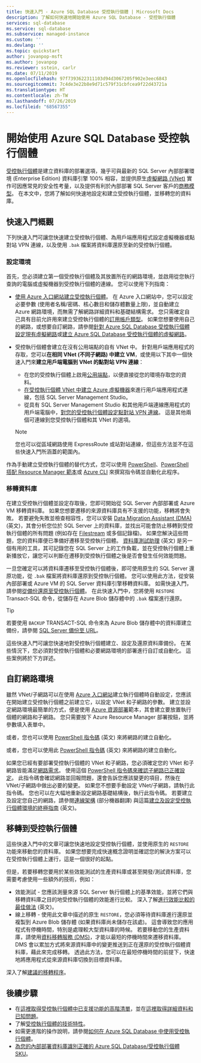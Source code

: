 ```yaml
---
title: 快速入門 - Azure SQL Database 受控執行個體 | Microsoft Docs
description: 了解如何快速地開始使用 Azure SQL Database - 受控執行個體
services: sql-database
ms.service: sql-database
ms.subservice: managed-instance
ms.custom: ''
ms.devlang: ''
ms.topic: quickstart
author: jovanpop-msft
ms.author: jovanpop
ms.reviewer: sstein, carlr
ms.date: 07/11/2019
ms.openlocfilehash: 97f7393622311103d94d3067205f902e3eec6843
ms.sourcegitcommit: 7c4de3e22b8e9d71c579f31cbfcea9f22d43721a
ms.translationtype: HT
ms.contentlocale: zh-TW
ms.lasthandoff: 07/26/2019
ms.locfileid: "68567355"
---
```

# <a name="getting-started-with-azure-sql-database-managed-instance"></a>開始使用 Azure SQL Database 受控執行個體

[受控執行個體](sql-database-managed-instance-index.yml)是建立資料庫的部署選項，幾乎可與最新的 SQL Server 內部部署環境 (Enterprise Edition) 資料庫引擎 100% 相容，並提供原生[虛擬網路 (VNet)](../virtual-network/virtual-networks-overview.md) 實作可因應常見的安全性考量，以及提供有利於內部部署 SQL Server 客戶的[商務模型](https://azure.microsoft.com/pricing/details/sql-database/)。 在本文中，您將了解如何快速地設定和建立受控執行個體，並移轉您的資料庫。

## <a name="quickstart-overview"></a>快速入門概觀

下列快速入門可讓您快速建立受控執行個體、為用戶端應用程式設定虛擬機器或點對站 VPN 連線，以及使用 `.bak` 檔案將資料庫還原至新的受控執行個體。

### <a name="configure-environment"></a>設定環境

首先，您必須建立第一個受控執行個體及其放置所在的網路環境，並啟用從您執行查詢的電腦或虛擬機器到受控執行個體的連線。 您可以使用下列指南：

- [使用 Azure 入口網站建立受控執行個體](sql-database-managed-instance-get-started.md)。 在 Azure 入口網站中，您可以設定必要參數 (使用者名稱/密碼、核心數目和儲存體數量上限)，並自動建立 Azure 網路環境，而無需了解網路詳細資料和基礎結構需求。 您只需確定自己具有目前允許用來建立受控執行個體的[訂用帳戶類型](sql-database-managed-instance-resource-limits.md#supported-subscription-types)。 如果您想要使用自己的網路，或想要自訂網路，請參閱[針對 Azure SQL Database 受控執行個體設定現有虛擬網路](sql-database-managed-instance-configure-vnet-subnet.md)或[建立 Azure SQL Database 受控執行個體的虛擬網路](sql-database-managed-instance-create-vnet-subnet.md)。
- 受控執行個體會建立在沒有公用端點的自有 VNet 中。 針對用戶端應用程式的存取，您可以**在相同 VNet (不同子網路) 中建立 VM**，或使用以下其中一個快速入門來**建立用戶端電腦到 VNet 的點對站 VPN 連線**：
  - 在您的受控執行個體上啟用[公用端點](sql-database-managed-instance-public-endpoint-configure.md)，以便直接從您的環境存取您的資料。
  - [在受控執行個體 VNet 中建立 Azure 虛擬機器](sql-database-managed-instance-configure-vm.md)來進行用戶端應用程式連線，包括 SQL Server Management Studio。
  - 從具有 SQL Server Management Studio 和其他用戶端連線應用程式的用戶端電腦中，[對您的受控執行個體設定點對站 VPN 連線](sql-database-managed-instance-configure-p2s.md)。 這是其他兩個可連線到您受控執行個體和其 VNet 的選項。

  > [!NOTE]
  > 您也可以從區域網路使用 ExpressRoute 或站對站連線，但這些方法並不在這些快速入門所涵蓋的範圍內。

作為手動建立受控執行個體的替代方式，您可以使用 [PowerShell](scripts/sql-database-create-configure-managed-instance-powershell.md)、[PowerShell 搭配 Resource Manager 範本](scripts/sql-managed-instance-create-powershell-azure-resource-manager-template.md)或 [Azure CLI](https://docs.microsoft.com/cli/azure/sql/mi#az-sql-mi-create) 來撰寫指令碼並自動化此程序。

### <a name="migrate-your-databases"></a>移轉資料庫

在建立受控執行個體並設定存取後，您即可開始從 SQL Server 內部部署或 Azure VM 移轉資料庫。 如果您想要遷移的來源資料庫具有不支援的功能，移轉將會失敗。 若要避免失敗並檢查相容性，您可以安裝 [Data Migration Assistant (DMA)](https://www.microsoft.com/download/details.aspx?id=53595) \(英文\)，其會分析您位於 SQL Server 上的資料庫，並找出可能會防止移轉到受控執行個體的所有問題 (例如存在 [Filestream](https://docs.microsoft.com/sql/relational-databases/blob/filestream-sql-server) 或多個記錄檔)。 如果您解決這些問題，您的資料庫便已準備好遷移至受控執行個體。 [資料庫測試助理](https://blogs.msdn.microsoft.com/datamigration/2018/08/06/release-database-experimentation-assistant-dea-v2-6/) \(英文\) 是另一個有用的工具，其可記錄您在 SQL Server 上的工作負載，並在受控執行個體上重新播放它，讓您可以判斷在遷移到受控執行個體之後是否會發生任何效能問題。

一旦您確定可以將資料庫遷移至受控執行個體後，即可使用原生的 SQL Server 還原功能，從 `.bak` 檔案將資料庫還原到受控執行個體。 您可以使用此方法，從安裝內部部署或 Azure VM 的 SQL Server 資料庫引擎移轉資料庫。 如需快速入門，請參閱[從備份還原至受控執行個體](sql-database-managed-instance-get-started-restore.md)。 在此快速入門中，您將使用 `RESTORE` Transact-SQL 命令，從儲存在 Azure Blob 儲存體中的 `.bak` 檔案進行還原。

> [!TIP]
> 若要使用 `BACKUP` TRANSACT-SQL 命令來為 Azure Blob 儲存體中的資料庫建立備份，請參閱 [SQL Server 備份至 URL](https://docs.microsoft.com/sql/relational-databases/backup-restore/sql-server-backup-to-url)。

這些快速入門可讓您快速地對受控執行個體建立、設定及還原資料庫備份。 在某些情況下，您必須對受控執行個體和必要網路環境的部署進行自訂或自動化。 這些案例將於下方詳述。

## <a name="customize-network-environment"></a>自訂網路環境

雖然 VNet/子網路可以在使用 [Azure 入口網站](sql-database-managed-instance-get-started.md)建立執行個體時自動設定，您應該在開始建立受控執行個體之前建立它，以設定 VNet 和子網路的參數。 建立並設定網路環境最簡單的方式，便是使用 [Azure 資源部署](sql-database-managed-instance-create-vnet-subnet.md)範本，其會建立要放置執行個體的網路和子網路。 您只需要按下 Azure Resource Manager 部署按鈕，並將參數填入表單中。

或者，您也可以使用 [PowerShell 指令碼](https://www.powershellmagazine.com/20../../configuring-azure-environment-to-set-up-azure-sql-database-managed-instance-preview/) \(英文\) 來將網路的建立自動化。

或者，您也可以使用此 [PowerShell 指令碼](https://www.powershellmagazine.com/2018/07/23/configuring-azure-environment-to-set-up-azure-sql-database-managed-instance-preview/) \(英文\) 來將網路的建立自動化。

如果您已經有要部署受控執行個體的 VNet 和子網路，您必須確定您的 VNet 和子網路皆能滿足[網路需求](sql-database-managed-instance-connectivity-architecture.md#network-requirements)。 使用這個 [PowerShell 指令碼來確認子網路已正確設定](sql-database-managed-instance-configure-vnet-subnet.md)。 此指令碼會確認網路並回報問題，還會告訴您應該變更的項目，然後在 VNet/子網路中做出必要的變更。 如果您不想要手動設定 VNet/子網路，請執行此指令碼。 您也可以在大幅地重新設定網路基礎結構後，執行此指令碼。 若要建立及設定您自己的網路，請參閱[連線架構](sql-database-managed-instance-connectivity-architecture.md) \(部分機器翻譯\) 與這篇[建立及設定受控執行個體環境的終極指南](https://medium.com/azure-sqldb-managed-instance/the-ultimate-guide-for-creating-and-configuring-azure-sql-managed-instance-environment-91ff58c0be01) \(英文\)。

## <a name="migrate-to-a-managed-instance"></a>移轉到受控執行個體

這些快速入門中的文章可讓您快速地設定受控執行個體，並使用原生的 `RESTORE` 功能來移動您的資料庫。 如果您想要完成快速概念證明並確認您的解決方案可以在受控執行個體上運行，這是一個很好的起點。 

但是，若要移轉您要用於某些效能測試的生產資料庫或甚至開發/測試資料庫，您需要考慮使用一些額外的技術，例如：
- 效能測試 - 您應該測量來源 SQL Server 執行個體上的基準效能，並將它們與移轉資料庫之目的地受控執行個體的效能進行比較。 深入了解[進行效能比較的最佳做法](https://techcommunity.microsoft.com/t5/Azure-SQL-Database/The-best-practices-for-performance-comparison-between-Azure-SQL/ba-p/683210) \(英文\)。
- 線上移轉 - 使用此文章中描述的原生 `RESTORE`，您必須等待資料庫進行還原並複製到 Azure Blob 儲存體 (如果資料庫尚未儲存在該處)。 這會導致您的應用程式有停機時間，特別是處理較大型資料庫的時候。 若要移動您的生產資料庫，請使用[資料移轉服務 (DMS)](https://docs.microsoft.com/azure/dms/tutorial-sql-server-to-managed-instance?toc=/azure/sql-database/toc.json)，才能以最短的停機時間來遷移資料庫。 DMS 會以累加方式將來源資料庫中的變更推送到正在還原的受控執行個體資料庫，藉此來完成移轉。 透過此方法，您可以在最短停機時間的前提下，快速地將應用程式從來源資料庫切換到目標資料庫。

深入了解[建議的移轉程序](sql-database-managed-instance-migrate.md)。

## <a name="next-steps"></a>後續步驟

- 在[這裡取得受控執行個體中已支援功能的高階清單](sql-database-features.md)，並在[這裡取得詳細資料和已知問題](sql-database-managed-instance-transact-sql-information.md)。
- 了解[受控執行個體的技術特性](sql-database-managed-instance-resource-limits.md#instance-level-resource-limits)。
- 如需更進階的操作說明，請參閱[如何在 Azure SQL Database 中使用受控執行個體](sql-database-howto-managed-instance.md)。
- [為您的內部部署資料庫識別正確的 Azure SQL Database/受控執行個體 SKU](/sql/dma/dma-sku-recommend-sql-db/)。
